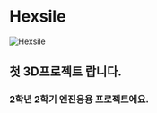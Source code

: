 # Hexsile
![Hexsile](https://user-images.githubusercontent.com/64309783/141604187-c4a1efbd-b28f-49fa-8eab-faa856f9f071.png)

## 첫 3D프로젝트 랍니다. 
### 2학년 2학기 엔진응용 프로젝트에요.
